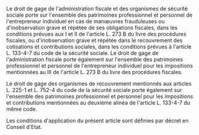 Le droit de gage de l'administration fiscale et des organismes de sécurité sociale porte sur l'ensemble des patrimoines professionnel et personnel de l'entrepreneur individuel en cas de manœuvres frauduleuses ou d'inobservation grave et répétée de ses obligations fiscales, dans les conditions prévues aux I et II de l'article L. 273 B du livre des procédures fiscales, ou d'inobservation grave et répétée dans le recouvrement des cotisations et contributions sociales, dans les conditions prévues à l'article L. 133-4-7 du code de la sécurité sociale. Le droit de gage de l'administration fiscale porte également sur l'ensemble des patrimoines professionnel et personnel de l'entrepreneur individuel pour les impositions mentionnées au III de l'article L. 273 B du livre des procédures fiscales.

Le droit de gage des organismes de recouvrement mentionnés aux articles L. 225-1 et L. 752-4 du code de la sécurité sociale porte également sur l'ensemble des patrimoines professionnel et personnel pour les impositions et contributions mentionnées au deuxième alinéa de l'article L. 133-4-7 du même code.

Les conditions d'application du présent article sont définies par décret en Conseil d'Etat.
